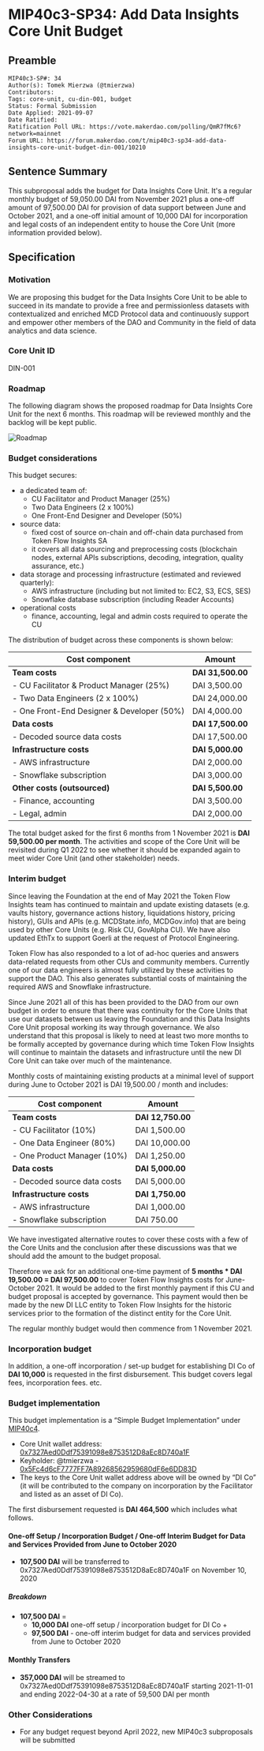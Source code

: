 # MIP40c3-SP34: Add Data Insights Core Unit Budget

## Preamble

```
MIP40c3-SP#: 34
Author(s): Tomek Mierzwa (@tmierzwa)
Contributors:
Tags: core-unit, cu-din-001, budget
Status: Formal Submission
Date Applied: 2021-09-07
Date Ratified:  
Ratification Poll URL: https://vote.makerdao.com/polling/QmR7fMc6?network=mainnet
Forum URL: https://forum.makerdao.com/t/mip40c3-sp34-add-data-insights-core-unit-budget-din-001/10210
```

## Sentence Summary

This subproposal adds the budget for Data Insights Core Unit. It's a regular monthly budget of 59,050.00 DAI from November 2021 plus a one-off amount of 97,500.00 DAI for provision of data support between June and October 2021, and a one-off initial amount of 10,000 DAI for incorporation and legal costs of an independent entity to house the Core Unit (more information provided below).

## Specification

### Motivation

We are proposing this budget for the Data Insights Core Unit to be able to succeed in its mandate to provide a free and permissionless datasets with contextualized and enriched MCD Protocol data and continuously support and empower other members of the DAO and Community in the field of data analytics and data science.

### Core Unit ID

DIN-001

### Roadmap

The following diagram shows the proposed roadmap for Data Insights Core Unit for the next 6 months. This roadmap will be reviewed monthly and the backlog will be kept public.

![Roadmap](https://github.com/makerdao/mips/blob/master/MIP40/MIP40c3-Subproposals/supporting_materials/MIP40c3-SP34/roadmap.png)

### Budget considerations

This budget secures:

* a dedicated team of:
  * CU Facilitator and Product Manager (25%)
  * Two Data Engineers (2 x 100%)
  * One Front-End Designer and Developer (50%)
* source data:
  * fixed cost of source on-chain and off-chain data purchased from Token Flow Insights SA
  * it covers all data sourcing and preprocessing costs (blockchain nodes, external APIs subscriptions, decoding, integration, quality assurance, etc.)
* data storage and processing infrastructure (estimated and reviewed quarterly):
  * AWS infrastructure (including but not limited to: EC2, S3, ECS, SES)
  * Snowflake database subscription (including Reader Accounts)
* operational costs
  * finance, accounting, legal and admin costs required to operate the CU

The distribution of budget across these components is shown below:

|Cost component|Amount|
| --- | --- |
|**Team costs**|**DAI 31,500.00**|
|- CU Facilitator & Product Manager (25%)|DAI 3,500.00|
|- Two Data Engineers (2 x 100%)|DAI 24,000.00|
|- One Front-End Designer & Developer (50%)|DAI 4,000.00|
|**Data costs**|**DAI 17,500.00**|
|- Decoded source data costs|DAI 17,500.00|
|**Infrastructure costs**|**DAI 5,000.00**|
|- AWS infrastructure|DAI 2,000.00|
|- Snowflake subscription|DAI 3,000.00|
|**Other costs (outsourced)**|**DAI 5,500.00**|
|- Finance, accounting|DAI 3,500.00|
|- Legal, admin|DAI 2,000.00|

The total budget asked for the first 6 months from 1 November 2021 is **DAI 59,500.00 per month**.
The activities and scope of the Core Unit will be revisited during Q1 2022 to see whether it should be expanded again to meet wider Core Unit (and other stakeholder) needs.

### Interim budget

Since leaving the Foundation at the end of May 2021 the Token Flow Insights team has continued to maintain and update existing datasets (e.g. vaults history, governance actions history, liquidations history, pricing history), GUIs and APIs (e.g. MCDState.info, MCDGov.info) that are being used by other Core Units (e.g. Risk CU, GovAlpha CU). We have also updated EthTx to support Goerli at the request of Protocol Engineering.

Token Flow has also responded to a lot of ad-hoc queries and answers data-related requests from other CUs and community members. Currently one of our data engineers is almost fully utilized by these activities to support the DAO. This also generates substantial costs of maintaining the required AWS and Snowflake infrastructure.

Since June 2021 all of this has been provided to the DAO from our own budget in order to ensure that there was continuity for the Core Units that use our datasets between us leaving the Foundation and this Data Insights Core Unit proposal working its way through governance. We also understand that this proposal is likely to need at least two more months to be formally accepted by governance during which time Token Flow Insights will continue to maintain the datasets and infrastructure until the new DI Core Unit can take over much of the maintenance.

Monthly costs of maintaining existing products at a minimal level of support during June to October 2021 is DAI 19,500.00 / month and includes:

|Cost component|Amount|
| --- | --- |
|**Team costs**|**DAI 12,750.00**|
|- CU Facilitator (10%)|DAI 1,500.00|
|- One Data Engineer (80%)|DAI 10,000.00|
|- One Product Manager (10%)|DAI 1,250.00|
|**Data costs**|**DAI 5,000.00**|
|- Decoded source data costs|DAI 5,000.00|
|**Infrastructure costs**|**DAI 1,750.00**|
|- AWS infrastructure|DAI 1,000.00|
|- Snowflake subscription|DAI 750.00|

We have investigated alternative routes to cover these costs with a few of the Core Units and the conclusion after these discussions was that we should add the amount to the budget proposal.

Therefore we ask for an additional one-time payment of **5 months * DAI 19,500.00 = DAI 97,500.00** to cover Token Flow Insights costs for June-October 2021. It would be added to the first monthly payment if this CU and budget proposal is accepted by governance. This payment would then be made by the new DI LLC entity to Token Flow Insights for the historic services prior to the formation of the distinct entity for the Core Unit.

The regular monthly budget would then commence from 1 November 2021.

### Incorporation budget

In addition, a one-off incorporation / set-up budget for establishing DI Co of **DAI 10,000** is requested in the first disbursement. This budget covers legal fees, incorporation fees. etc.

### Budget implementation    

This budget implementation is a “Simple Budget Implementation” under [MIP40c4](https://mips.makerdao.com/mips/details/MIP40#simple-budget-implementations).

* Core Unit wallet address: [0x7327Aed0Ddf75391098e8753512D8aEc8D740a1F](https://etherscan.io/address/0x7327Aed0Ddf75391098e8753512D8aEc8D740a1F)
* Keyholder: @tmierzwa - [0x5Fc4d6cF7777FF7A89268562959680dF6e6DD83D](https://etherscan.io/address/0x5Fc4d6cF7777FF7A89268562959680dF6e6DD83D)
* The keys to the Core Unit wallet address above will be owned by “DI Co” (it will be contributed to the company on incorporation by the Facilitator and listed as an asset of DI Co).

The first disbursement requested is **DAI 464,500** which includes what follows.

#### One-off Setup / Incorporation Budget / One-off Interim Budget for Data and Services Provided from June to October 2020

* **107,500 DAI** will be transferred to 0x7327Aed0Ddf75391098e8753512D8aEc8D740a1F on November 10, 2020

##### Breakdown

* **107,500 DAI** =
	* **10,000 DAI**  one-off setup / incorporation budget for DI Co +
	* **97,500 DAI** - one-off interim budget for data and services provided from June to October 2020


#### Monthly Transfers

  * **357,000 DAI** will be streamed to 0x7327Aed0Ddf75391098e8753512D8aEc8D740a1F starting 2021-11-01 and ending 2022-04-30 at a rate of 59,500 DAI per month

### Other Considerations

* For any budget request beyond April 2022, new MIP40c3 subproposals will be submitted
